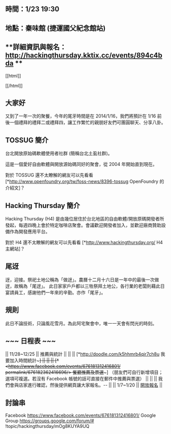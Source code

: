 ## **時間：1/23 19:30**


## **地點：秦味館 (捷運國父紀念館站)**


## **詳細資訊與報名：<http://hackingthursday.kktix.cc/events/894c4bda>  **


[[html]]
<div id="fb-root"></div>
<script>
(function(d, s, id) {
  var js, fjs = d.getElementsByTagName(s)[0];
  if (d.getElementById(id)) return;
  js = d.createElement(s); js.id = id;
  js.src = "*connect.facebook.net/zh_TW/all.js#xfbml=1&appId=200859506763827";
  fjs.parentNode.insertBefore(js, fjs);
}(document, 'script', 'facebook-jssdk'));

(function(d, s, id) {
  var js, fjs = d.getElementsByTagName(s)[0];
  if (d.getElementById(id)) return;
  js = d.createElement(s); js.id = id;
  js.src = "*connect.facebook.net/en_US/all.js#xfbml=1&appId=164519640405083";
  fjs.parentNode.insertBefore(js, fjs);
}(document, 'script', 'facebook-jssdk'));
</script>

<div class="fb-like" data-href="<<<http://www.hackingthursday.org/>  2013-years-end-party>  >  " data-layout="standard" data-action="like" data-show-faces="true" data-share="true"></div>
<div class="fb-share-button" data-href="http://www.hackingthursday.org/2013-years-end-party" data-type="button_count"></div>
[[/html]]

## 大家好


又到了一年一次的聚餐，今年的尾牙時間是在 2014/1/16，我們將預計在 1/16 前後一個禮拜的禮拜二或禮拜四，讓工作繁忙的親朋好友們可團圓聊天、分享八卦。

## TOSSUG 簡介


台北開放原始碼軟體使用者社群 (簡稱台北土虱社群)。

這是一個愛好自由軟體與開放源始碼同好的聚會，從 2004 年開始直到現在。

對於 TOSSUG 還不太瞭解的網友可以先看看 [*<http://www.openfoundry.org/tw/foss-news/8396-tossug>   OpenFoundry 的介紹文]？

## Hacking Thursday 簡介


Hacking Thursday (H4) 是由幾位居住於台北地區的自由軟體/開放原碼開發者所發起，每週四晚上會於特定咖啡店聚會。會議歡迎開發者加入，並歡迎廠商贊助設備作為開發應用平台。

對於 H4 還不太瞭解的網友可以先看看 [*http://www.hackingthursday.org/ H4主網站]？

## 尾迓


迓，迎接。祭祀土地公稱為「做迓」。農曆十二月十六日是一年中的最後一次做迓，故稱為「尾迓」。 此日家家戶戶都以三牲祭拜土地公，各行業的老闆則藉此日宴請員工，感謝他們一年來的辛勤。亦作「尾牙」。

## 規則


此日不論技術，只論風花雪月。為此阿宅聚會中，唯一一天會有閃光的時刻。

## **~~~ 日程表 ~~~**

|| 11/28~12/25 || 推薦與統計 ||
|| || [*<http://doodle.com/k5hhmrb4qir7ch8u>   我要加入時間統計~~~] ||
|| || [*<<https://www.facebook.com/events/676181312416801/>  permalink/676182362416696/>   餐廳推薦及票選~~~] （朋友們可自行新增項目；選項可複選。若沒有 Facebook 帳號的話可直接在郵件中推薦與票選） ||
|| || 我們會與店家進行確認，然後提供網頁讓大家報名。-- ||
|| 1/7~1/20 || [開放報名](http://hackingthursday.kktix.cc/events/894c4bda) ||

## 討論串

Facebook https://www.facebook.com/events/676181312416801/
Google Group <https://groups.google.com/forum/#>  !topic/hackingthursday/mOg8KUYA9UQ